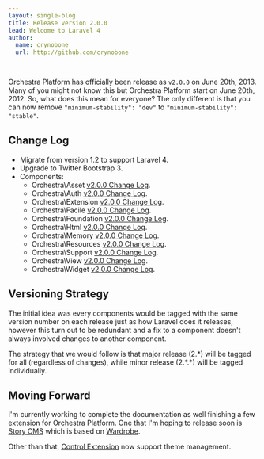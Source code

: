```yaml
---
layout: single-blog
title: Release version 2.0.0
lead: Welcome to Laravel 4
author:
  name: crynobone
  url: http://github.com/crynobone

---
```


Orchestra Platform has officially been release as `v2.0.0` on June 20th, 2013. Many of you might not know this but Orchestra Platform start on June 20th, 2012. So, what does this mean for everyone? The only different is that you can now remove `"minimum-stability": "dev"` to `"minimum-stability": "stable"`.

## Change Log

* Migrate from version 1.2 to support Laravel 4.
* Upgrade to Twitter Bootstrap 3.
* Components:
  * Orchestra\Asset [v2.0.0 Change Log](/docs/2.0/components/asset/changes/#v2.0.0).
  * Orchestra\Auth [v2.0.0 Change Log](/docs/2.0/components/auth/changes/#v2.0.0).
  * Orchestra\Extension [v2.0.0 Change Log](/docs/2.0/components/extension/changes/#v2.0.0).
  * Orchestra\Facile [v2.0.0 Change Log](/docs/2.0/components/facile/changes/#v2.0.0).
  * Orchestra\Foundation [v2.0.0 Change Log](/docs/2.0/components/foundation/changes/#v2.0.0).
  * Orchestra\Html [v2.0.0 Change Log](/docs/2.0/components/html/changes/#v2.0.0).
  * Orchestra\Memory [v2.0.0 Change Log](/docs/2.0/components/memory/changes/#v2.0.0).
  * Orchestra\Resources [v2.0.0 Change Log](/docs/2.0/components/resources/changes/#v2.0.0).
  * Orchestra\Support [v2.0.0 Change Log](/docs/2.0/components/support/changes/#v2.0.0).
  * Orchestra\View [v2.0.0 Change Log](/docs/2.0/components/view/changes/#v2.0.0).
  * Orchestra\Widget [v2.0.0 Change Log](/docs/2.0/components/widget/changes/#v2.0.0).
 

## Versioning Strategy

The initial idea was every components would be tagged with the same version number on each release just as how Laravel does it releases, however this turn out to be redundant and a fix to a component doesn't always involved changes to another component.

The strategy that we would follow is that major release (2.\*) will be tagged for all (regardless of changes), while minor release (2.\*.\*) will be tagged individually.

## Moving Forward

I'm currently working to complete the documentation as well finishing a few extension for Orchestra Platform. One that I'm hoping to release soon is [Story CMS](https://github.com/orchestral/story) which is based on [Wardrobe](http://wardrobecms.com/).

Other than that, [Control Extension](/blogs/2013/06/13/simple-website-6/) now support theme management.
